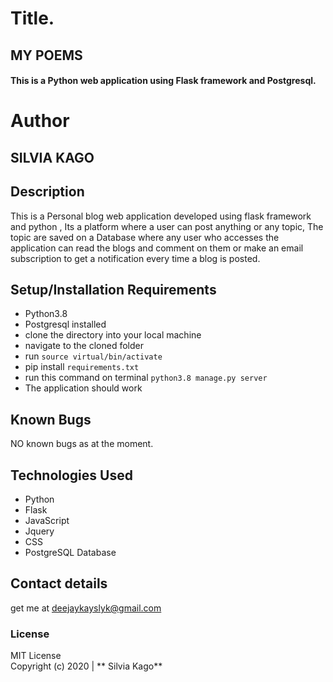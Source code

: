 # Title.
## MY POEMS

#### This is a Python web application using Flask framework and Postgresql.

# Author
## SILVIA KAGO

## Description

This is a Personal blog web application developed using flask framework and python , Its a platform where a user can post anything or any topic, The topic are saved on a Database where any user who accesses the application can read the blogs and comment on them or make an email subscription to get a notification every time a blog is posted.

## Setup/Installation Requirements

* Python3.8
* Postgresql installed
* clone the directory into your local machine
* navigate to the cloned folder 
* run `source virtual/bin/activate`
* pip install `requirements.txt`
* run this command on terminal `python3.8 manage.py server`
* The application should work

## Known Bugs

NO known bugs as at the moment.

## Technologies Used

* Python
* Flask
* JavaScript
* Jquery
* CSS
* PostgreSQL Database

## Contact details

get me at deejaykayslyk@gmail.com

### License

MIT License <br>
Copyright (c) 2020 | ** Silvia Kago**

